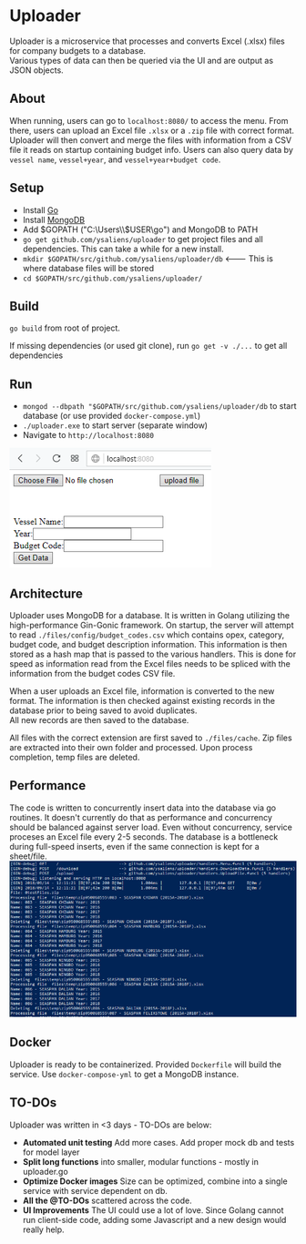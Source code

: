# Uploader
Uploader is a microservice that processes and converts Excel (.xlsx) files for company budgets to a database.  
Various types of data can then be queried via the UI and are output as JSON objects.

## About 
When running, users can go to `localhost:8080/` to access the menu. 
From there, users can upload an Excel file `.xlsx` or a `.zip` file with correct format.
Uploader will then convert and merge the files with information from a CSV file it reads on startup containing budget info.
Users can also query data by `vessel name`, `vessel+year`, and `vessel+year+budget code`.


## Setup
* Install [Go](https://golang.org/)
* Install [MongoDB](https://www.mongodb.com/download-center?jmp=homepage#community)
* Add $GOPATH ("C:\Users\\$USER\go") and MongoDB to PATH
* `go get github.com/ysaliens/uploader` to get project files and all dependencies. This can take a while for a new install.
* `mkdir $GOPATH/src/github.com/ysaliens/uploader/db` <--- This is where database files will be stored
* `cd $GOPATH/src/github.com/ysaliens/uploader/`

## Build
`go build` from root of project.

If missing dependencies (or used git clone), run `go get -v ./...` to get all dependencies

## Run 
* `mongod --dbpath "$GOPATH/src/github.com/ysaliens/uploader/db` to start database (or use provided `docker-compose.yml`)
* `./uploader.exe` to start server (separate window)
* Navigate to `http://localhost:8080`  

![UI](/files/config/UI.PNG)

## Architecture
Uploader uses MongoDB for a database. It is written in Golang utilizing the high-performance Gin-Gonic framework.
On startup, the server will attempt to read `./files/config/budget_codes.csv` which contains opex, category, budget code, and budget description information.
This information is then stored as a hash map that is passed to the various handlers. 
This is done for speed as information read from the Excel files needs to be spliced with the information from the budget codes CSV file.  

When a user uploads an Excel file, information is converted to the new format. 
The information is then checked against existing records in the database prior to being saved to avoid duplicates.    
All new records are then saved to the database.


All files with the correct extension are first saved to `./files/cache`. Zip files are extracted into their own folder and processed.
Upon process completion, temp files are deleted.

## Performance
The code is written to concurrently insert data into the database via go routines.
It doesn't currently do that as performance and concurrency should be balanced against server load. 
Even without concurrency, service proceses an Excel file every 2-5 seconds.
The database is a bottleneck during full-speed inserts, even if the same connection is kept for a sheet/file.
![UI](/files/config/Output.PNG)

## Docker
Uploader is ready to be containerized. Provided `Dockerfile` will build the service.
Use `docker-compose-yml` to get a MongoDB instance.


## TO-DOs
Uploader was written in <3 days - TO-DOs are below:
* __Automated unit testing__ Add more cases. Add proper mock db and tests for model layer
* __Split long functions__ into smaller, modular functions - mostly in uploader.go
* __Optimize Docker images__ Size can be optimized, combine into a single service with service dependent on db.
* __All the @TO-DOs__ scattered across the code.
* __UI Improvements__ The UI could use a lot of love. Since Golang cannot run client-side code, adding some Javascript and a new design would really help.


